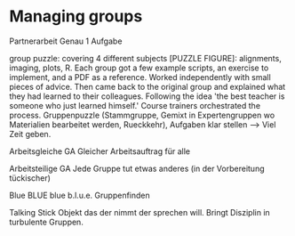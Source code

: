 
# Managing groups

Partnerarbeit	Genau 1 Aufgabe	

group puzzle:
covering 4 different subjects [PUZZLE FIGURE]: alignments, imaging, plots, R. Each group got a few example scripts, an exercise to implement, and a PDF as a reference. Worked independently with small pieces of advice. Then came back to the original group and explained what they had learned to their colleagues. Following the idea 'the best teacher is someone who just learned himself.' Course trainers orchestrated the process.
Gruppenpuzzle (Stammgruppe, Gemixt in Expertengruppen wo Materialien bearbeitet werden, Rueckkehr), Aufgaben klar stellen --> Viel Zeit geben.

Arbeitsgleiche GA	Gleicher Arbeitsauftrag für alle

Arbeitsteilige GA	Jede Gruppe tut etwas anderes (in der Vorbereitung tückischer)

Blue BLUE blue b.l.u.e. Gruppenfinden

Talking Stick	Objekt das der nimmt der sprechen will. Bringt Disziplin in turbulente Gruppen.
